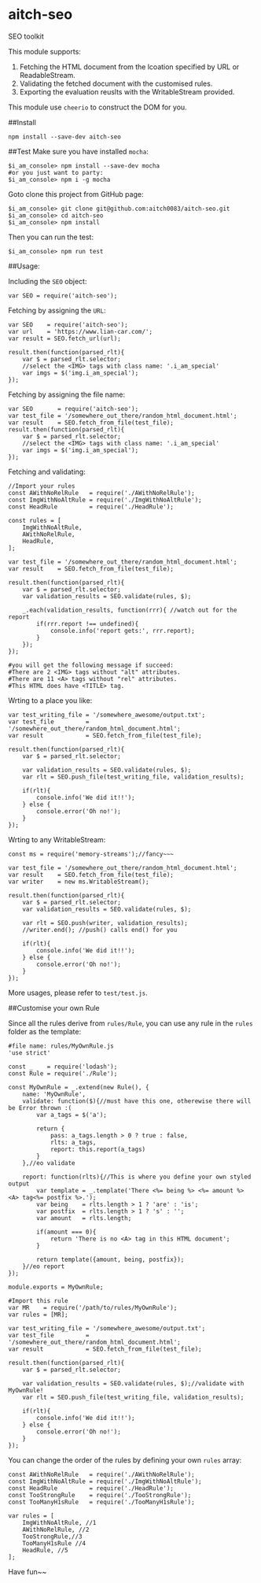 # aitch-seo

SEO toolkit

This module supports:
1. Fetching the HTML document from the lcoation specified by URL or ReadableStream.
2. Validating the fetched document with the customised rules.
3. Exporting the evaluation reuslts with the WritableStream provided.

This module use `cheerio` to construct the DOM for you.

##Install
```
npm install --save-dev aitch-seo
```

##Test
Make sure you have installed `mocha`:

```
$i_am_console> npm install --save-dev mocha
#or you just want to party:
$i_am_console> npm i -g mocha
```
Goto clone this project from GitHub page:

```
$i_am_console> git clone git@github.com:aitch0083/aitch-seo.git
$i_am_console> cd aitch-seo
$i_am_console> npm install
```

Then you can run the test:

```
$i_am_console> npm run test
```

##Usage:

Including the `SEO` object:

```
var SEO = require('aitch-seo');
```

Fetching by assigning the `URL`:

```
var SEO    = require('aitch-seo');
var url    = 'https://www.lian-car.com/';
var result = SEO.fetch_url(url);

result.then(function(parsed_rlt){
	var $ = parsed_rlt.selector;
	//select the <IMG> tags with class name: '.i_am_special'
	var imgs = $('img.i_am_special');
});
```

Fetching by assigning the file name:

```
var SEO       = require('aitch-seo');
var test_file = '/somewhere_out_there/random_html_document.html';
var result    = SEO.fetch_from_file(test_file);
result.then(function(parsed_rlt){
	var $ = parsed_rlt.selector;
	//select the <IMG> tags with class name: '.i_am_special'
	var imgs = $('img.i_am_special');
});
```

Fetching and validating:
 
```
//Import your rules
const AWithNoRelRule   = require('./AWithNoRelRule');
const ImgWithNoAltRule = require('./ImgWithNoAltRule');
const HeadRule         = require('./HeadRule');

const rules = [
	ImgWithNoAltRule,
	AWithNoRelRule,
	HeadRule,
];

var test_file = '/somewhere_out_there/random_html_document.html';
var result    = SEO.fetch_from_file(test_file);

result.then(function(parsed_rlt){
	var $ = parsed_rlt.selector;
	var validation_results = SEO.validate(rules, $);

	_.each(validation_results, function(rrr){ //watch out for the report 
	 	if(rrr.report !== undefined){
	 		console.info('report gets:', rrr.report);
	 	}
	});
});

#you will get the following message if succeed:
#There are 2 <IMG> tags without "alt" attributes.
#There are 11 <A> tags without "rel" attributes.
#This HTML does have <TITLE> tag.
```

Wrting to a place you like:

```
var test_writing_file = '/somewhere_awesome/output.txt';
var test_file         = '/somewhere_out_there/random_html_document.html';
var result            = SEO.fetch_from_file(test_file);

result.then(function(parsed_rlt){
	var $ = parsed_rlt.selector;
	
	var validation_results = SEO.validate(rules, $);
	var rlt = SEO.push_file(test_writing_file, validation_results);

	if(rlt){
		console.info('We did it!!');
	} else {
		console.error('Oh no!');
	}
});
```

Wrting to any WritableStream:

```
const ms = require('memory-streams');//fancy~~~

var test_file = '/somewhere_out_there/random_html_document.html';
var result    = SEO.fetch_from_file(test_file);
var writer    = new ms.WritableStream();

result.then(function(parsed_rlt){
	var $ = parsed_rlt.selector;
	var validation_results = SEO.validate(rules, $);
	
	var rlt = SEO.push(writer, validation_results);
	//writer.end(); //push() calls end() for you

	if(rlt){
		console.info('We did it!!');
	} else {
		console.error('Oh no!');
	}
});		
```

More usages, please refer to `test/test.js`.

##Customise your own Rule

Since all the rules derive from `rules/Rule`, you can use any rule in the `rules` folder as the template:

```
#file name: rules/MyOwnRule.js
'use strict'

const _    = require('lodash');
const Rule = require('./Rule');

const MyOwnRule = _.extend(new Rule(), {
	name: 'MyOwnRule',
	validate: function($){//must have this one, otherewise there will be Error thrown :( 
		var a_tags = $('a');

		return {
			pass: a_tags.length > 0 ? true : false,
			rlts: a_tags,
			report: this.report(a_tags)
		}
	},//eo validate

	report: function(rlts){//This is where you define your own styled output
		var template = _.template('There <%= being %> <%= amount %> <A> tag<%= postfix %>.');
		var being    = rlts.length > 1 ? 'are' : 'is';
		var postfix  = rlts.length > 1 ? 's' : '';
		var amount   = rlts.length;

		if(amount === 0){
			return 'There is no <A> tag in this HTML document';
		}

		return template({amount, being, postfix});
	}//eo report
});

module.exports = MyOwnRule;

#Import this rule
var MR    = require('/path/to/rules/MyOwnRule');
var rules = [MR];

var test_writing_file = '/somewhere_awesome/output.txt';
var test_file         = '/somewhere_out_there/random_html_document.html';
var result            = SEO.fetch_from_file(test_file);

result.then(function(parsed_rlt){
	var $ = parsed_rlt.selector;
	
	var validation_results = SEO.validate(rules, $);//validate with MyOwnRule!
	var rlt = SEO.push_file(test_writing_file, validation_results);

	if(rlt){
		console.info('We did it!!');
	} else {
		console.error('Oh no!');
	}
});
```

You can change the order of the rules by defining your own `rules` array:

```
const AWithNoRelRule   = require('./AWithNoRelRule');
const ImgWithNoAltRule = require('./ImgWithNoAltRule');
const HeadRule         = require('./HeadRule');
const TooStrongRule    = require('./TooStrongRule');
const TooManyH1sRule   = require('./TooManyH1sRule');

var rules = [
	ImgWithNoAltRule, //1
	AWithNoRelRule, //2
	TooStrongRule,//3
	TooManyH1sRule //4
	HeadRule, //5
];
```

Have fun~~